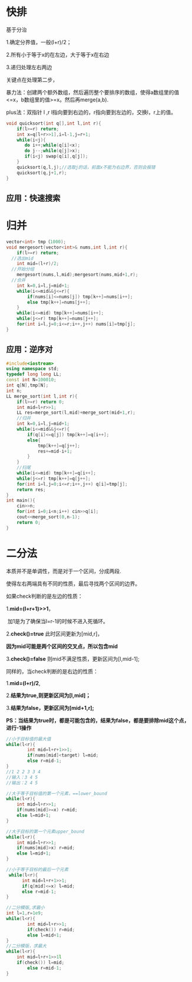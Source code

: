 # 快排

基于分治

1.确定分界值，一般(l+r)/2；

2.所有小于等于x的在左边，大于等于x在右边

3.递归处理左右两边

关键点在处理第二步，

暴力法：创建两个额外数组，然后遍历整个要排序的数组，使得a数组里的值<=x，b数组里的值>=x。然后再merge(a,b).

plus法：双指针 l ,r l指向要到右边的，r指向要到左边的，交换l，r上的值。

```c++
void quicksort(int q[],int l,int r){
    if(l>=r) return;
    int x=q[l+r>>1],i=l-1,j=r+1;
    while(i<j){
       do i++;while(q[i]<x);
       do j--;while(q[j]>x);
       if(i<j) swap(q[i],q[j]);
    }
    quicksort(q,l,j);//选取j的话，前面x不能为右边界，否则会报错
    quicksort(q,j+1,r);
}
```

## 应用：快速搜索

# 归并

```c++
vector<int> tmp（1000);
void mergesort(vector<int>& nums,int l,int r){
	if(l>=r) return;
  //选出mid
	int mid=(l+r)/2;
  //开始分组
	mergesort(nums,l,mid);mergesort(nums,mid+1,r);
  //合并
	int k=0,i=l,j=mid+1;
	while(i<=mid&&j<=r){
		if(nums[i]<=nums[j]) tmp[k++]=nums[i++];
		else tmp[k++]=nums[j++];
	}
	while(i<=mid) tmp[k++]=nums[i++];
	while(j<=r) tmp[k++]=nums[j++];
	for(int i=l,j=0;i<=r;i++,j++) nums[i]=tmp[j];
}
```

## 应用：逆序对

```c++
#include<iostream>
using namespace std;
typedef long long LL;
const int N=100010;
int q[N],tmp[N];
int n;
LL merge_sort(int l,int r){
    if(l>=r) return 0;
    int mid=l+r>>1;
    LL res=merge_sort(l,mid)+merge_sort(mid+1,r);
    //归并
    int k=0,i=l,j=mid+1;
    while(i<=mid&&j<=r){
        if(q[i]<=q[j]) tmp[k++]=q[i++];
        else{
            tmp[k++]=q[j++];
            res+=mid-i+1;
        }
    }
    //扫尾
    while(i<=mid) tmp[k++]=q[i++];
    while(j<=r) tmp[k++]=q[j++];
    for(int i=l,j=0;i<=r;i++,j++) q[i]=tmp[j];
    return res;
}
int main(){
    cin>>n;
    for(int i=0;i<n;i++) cin>>q[i];
    cout<<merge_sort(0,n-1);
    return 0;
}
```



# 二分法

本质并不是单调性，而是对于一个区间，分成两段.

使得左右两端具有不同的性质，最后寻找两个区间的边界。

如果check判断的是左边的性质：

1.**mid=(l+r+1)>>1**，

​	加1是为了确保当l=r-1的时候不进入死循环。

2.**check()=true** 	此时区间更新为[mid,r]，

**因为mid可能是两个区间的交叉点，所以包含mid**

3.**check()=false** 	则mid不满足性质，更新区间为[l,mid-1];



同样的，当check判断的是右边的性质：

1.**mid=(l+r)/2**,

2.**结果为true,则更新区间为[l,mid]；**

3.**结果为false，更新区间为[mid+1,r];**

**PS：当结果为true时，都是可能包含的，结果为false，都是要排除mid这个点，进行-1操作**

```c++
//小于目标值的最大值
while(l<r){
		int mid=l+r+1>>1;
		if(nums[mid]<target) l=mid;
		else r=mid-1;
}
//1 2 2 3 3 4
//输入：3 4 5
//输出：2 4 5

//大于等于目标值的第一个元素，==lower_bound
while(l<r){
  	int mid=l+r>>1;
  	if(nums[mid]>=x) r=mid;
  	else l=mid+1;
}

//大于目标的第一个元素upper_bound
while(l<r){
  	int mid=l+r>>1;
  	if(nums[mid]>x) r=mid;
    else l=mid+1;
}

//小于等于目标的最后一个元素
 while(l<r){
      int mid=l+r+1>>1;
      if(q[mid]<=x) l=mid;
      else r=mid-1;
}
```

```c++
//二分模版,求最小
int l=1,r=1e9;
while(l<r){
		int mid=l+r>>1;
		if(check()) r=mid;
		else l=mid+1;
}
//二分模版，求最大
while(l<r){
  	int mid=l+r+1>>1l
    if(check()) l=mid;
 		else r=mid-1;
}
```

